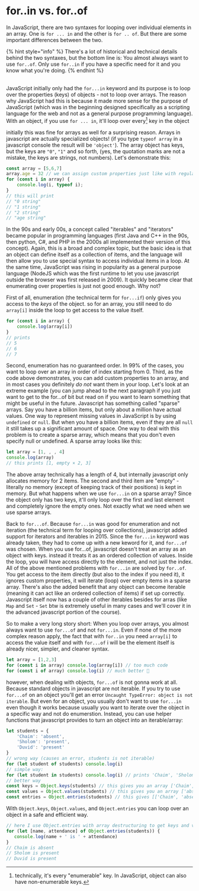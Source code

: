 # for..in vs. for..of

In JavaScript, there are two syntaxes for looping over individual elements in an array. One is `for ... in` and the other is `for .. of`. But there are some important differences between the two.

{% hint style="info" %}
There's a lot of historical and technical details behind the two syntaxes, but the bottom line is: You almost always want to use `for..of`. Only use `for..in` if you have a specific need for it and you know what you're doing.
{% endhint %}

\
JavaScript initially only had the `for...in` keyword and its purpose is to loop over the properties (keys) of objects - not to loop over arrays. The reason why JavaScript  had this is because it made more sense for the purpose of JavaScript (which was in the beginning designed specifically as a scripting language for the web and not as a general purpose programming language). With an object, if you use `for ... in`, it'll loop over every[^1] key in the object&#x20;

initially this was fine for arrays as well for a surprising reason. Arrays in javascript are actually specialized objects! (if you type `typeof array` in a javascript console the result will be `'object'`). The array object has keys, but the keys are `"0"`, `"1"` and so forth, (yes, the quotation marks are not a mistake, the keys are strings, not numbers). Let's demonstrate this:

```javascript
const array = [5,6,7]
array.age = 32 // we can assign custom properties just like with regular objects
for (const i in array) {
    console.log(i, typeof i); 
}
// this will print
// "0 string"
// "1 string"
// "2 string"
// "age string"
```

In the 90s and early 00s, a concept called "iterables" and "iterators" became popular in programming languages (first Java and C++ in the 90s, then python, C#, and PHP in the 2000s all implemented their version of this concept). Again, this is a broad and complex topic, but the basic idea is that an object can define itself as a collection of items, and the language will then allow you to use special syntax to access individual items in a loop. At the same time, JavaScript was rising in popularity as a general purpose language (NodeJS which was the first runtime to let you use javascript outside the browser was first released in 2009). It quickly became clear that enumerating over properties is just not good enough. Why not?

First of all, enumeration (the technical term for `for...if`) only gives you access to the _keys_ of the object. so for an array, you still need to do `array[i]` inside the loop to get access to the value itself.&#x20;

```javascript
for (const i in array) {
    console.log(array[i])
}
// prints
// 5
// 6
// 7
```

Second, enumeration has no guaranteed order. In 99% of the cases, you want to loop over an array in order of index starting from 0. Third, as the code above demonstrates, you can add custom properties to an array, and in most cases you definitely _do not_ want them in your loop. Let's look at an extreme example (you can jump ahead to the next paragraph if you just want to get to the for...of bit but read on if you want to learn something that might be useful in the future. Javascript has something called "sparse" arrays. Say you have a billion items, but only about a million have actual values. One way to represent missing values in JavaScript is by using `undefined` or `null`. But when you have a billion items, even if they are all `null` it still takes up a significant amount of space. One way to deal with this problem is to create a sparse array, which means that you don't even specify null or undefined. A sparse array looks like this:

```javascript
let array = [1, , , 4]
console.log(array)
// this prints [1, empty × 2, 3]
```

The above array technically has a length of 4, but internally javascript only allocates memory for 2 items. The second and third item are "empty" - literally no memory (except of keeping track of their positions) is kept in memory. But what happens when we use `for...in` on a sparse array? Since the object only has two keys, it'll only loop over the first and last element and completely ignore the empty ones. Not exactly what we need when we use sparse arrays.

Back to `for...of`. Because `for...in` was good for enumeration and not iteration (the technical term for looping over collections), javascript added support for iterators and iterables in 2015. Since the `for...in` keyword was already taken, they had to come up with a new keword for it, and `for...of` was chosen. When you use for...of, javascript doesn't treat an array as an object with keys. instead it treats it as an ordered collection of values. Inside the loop, you will have access directly to the element, and not just the index. All of the above mentioned problems with `for...in` are solved by `for..of`. You get access to the item directly (but also to the index if you need it), it ignores custom properties, it will iterate (loop) over empty items in a sparse array. There's also the added benefit that any object can become iterable (meaning it can act like an ordered collection of items) if set up correctly. Javascript itself now has a couple of other iterables besides for arras (like `Map` and `Set` - `Set` btw is extremely useful in many cases and we'll cover it in the advanced javascript portion of the course).

So to make a very long story short: When you loop over arrays, you almost always want to use `for...of` and not `for...in`. Even if none of the more complex reason apply, the fact that with `for..in` you need `array[i]` to access the value itself and with `for...of` i will be the element itself is already nicer, simpler, and cleaner syntax.

```javascript
let array = [1,2,3]
for (const i in array) console.log(array[i]) // too much code
for (const i of array) console.log(i) // much better 🙂
```

however, when dealing with objects, `for...of` is not gonna work at all. Because standard objects in javascript are not iterable. If you try to use `for...of` on an object you'll get an error `Uncaught TypeError: object is not iterable`. But even for an object, you usually don't want to use `for...in` even though it works because usually you want to iterate over the object in a specific way and not do enumerstion. Instead, you can use helper functions that javascript provides to turn an object into an iterable/array:

```javascript
let students = {
    'Chaim': 'absent',
    'Sholom': 'present',
    'Duvid': 'present'
}
// wrong way (causes an error, students is not iterable)
for (let student of students) console.log(i)
// simple way:
for (let student in students) console.log(i) // prints 'Chaim', 'Sholom', 'Duvid'
// better way
const keys = Object.keys(students) // this gives you an array ['Chaim', 'Sholom', 'Duvid']
const values = Object.values(students) // this gives you an array ['absent', 'present', 'present']
const entries = Object.entries(students) // this gives [['Chaim', 'absent'], ['Sholom', 'present'], ["Duvid", "present"]]
```

With `Object.keys`, `Object.values`, and `Object.entries` you can loop over an object in a safe and efficient way.

```javascript
// here I use Object.entries with array destructuring to get keys and values
for (let [name, attendance] of Object.entries(students)) {
   console.log(name + ' is ' + attendance)
}
// Chaim is absent
// Sholom is present
// Duvid is present
```

[^1]: technically, it's every "enumerable" key. In JavaScript, object can also have non-enumerable keys.
